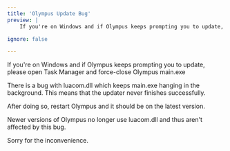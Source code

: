 ```yaml
---
title: 'Olympus Update Bug'
preview: |
    If you're on Windows and if Olympus keeps prompting you to update, please open Task Manager and force-close Olympus main.exe

ignore: false

---
```


If you're on Windows and if Olympus keeps prompting you to update, please open Task Manager and force-close Olympus main.exe

There is a bug with luacom.dll which keeps main.exe hanging in the background. This means that the updater never finishes successfully.  

After doing so, restart Olympus and it should be on the latest version.  

Newer versions of Olympus no longer use luacom.dll and thus aren't affected by this bug.

Sorry for the inconvenience.  
